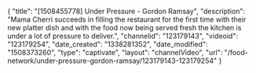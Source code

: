 {
    "title": "[1508455778] Under Pressure - Gordon Ramsay",
    "description": "Mama Cherri succeeds in filling the restaurant for the first time with their new platter dish and with the food now being served fresh the kitchen is under a lot of pressure to deliver.",
    "channelid": "123179143",
    "videoid": "123179254",
    "date_created": "1338281352",
    "date_modified": "1508373260",
    "type": "captivate",
    "layout": "channelVideo",
    "url": "\/food-network\/under-pressure-gordon-ramsay\/123179143-123179254"
}